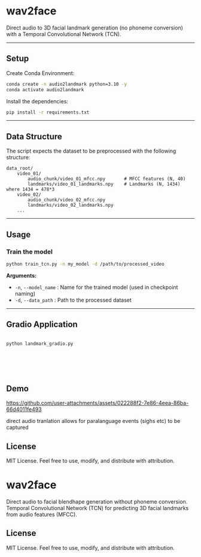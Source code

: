 
# wav2face
Direct audio to 3D facial landmark generation (no phoneme conversion) with a Temporal Convolutional Network (TCN).

---

## Setup

Create Conda Environment:

```bash
conda create -n audio2landmark python=3.10 -y
conda activate audio2landmark
```

Install the dependencies:

```bash
pip install -r requirements.txt
```

---

## Data Structure

The script expects the dataset to be preprocessed with the following structure:



```
data_root/
    video_01/
        audio_chunk/video_01_mfcc.npy       # MFCC features (N, 40)
        landmarks/video_01_landmarks.npy    # Landmarks (N, 1434) where 1434 = 478*3
    video_02/
        audio_chunk/video_02_mfcc.npy
        landmarks/video_02_landmarks.npy
    ...
```

---

## Usage

### Train the model

```bash
python train_tcn.py -n my_model -d /path/to/processed_video
```

**Arguments:**

* `-n`, `--model_name` : Name for the trained model (used in checkpoint naming)
* `-d`, `--data_path` : Path to the processed dataset

---

## Gradio Application 

```bash

python landmark_gradio.py







```
## Demo
https://github.com/user-attachments/assets/022288f2-7e86-4eea-86ba-66d4011fe493



direct audio tranlation allows for paralanguage events (sighs etc) to be captured



## License

MIT License.
Feel free to use, modify, and distribute with attribution.

# wav2face
Direct audio to facial blendhape generation without phoneme conversion. Temporal Convolutional Network (TCN) for predicting 3D facial landmarks from audio features (MFCC).



## License

MIT License.
Feel free to use, modify, and distribute with attribution.
